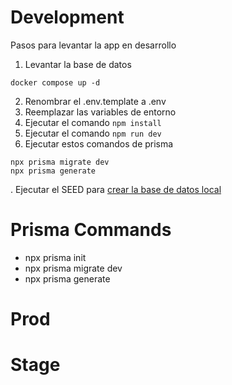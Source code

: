 # Development
Pasos para levantar la app en desarrollo

1. Levantar la base de datos
```
docker compose up -d
```
2. Renombrar el .env.template a .env
3. Reemplazar las variables de entorno
4. Ejecutar el comando ```npm install```
5. Ejecutar el comando ```npm run dev```
6. Ejecutar estos comandos de prisma 
```
npx prisma migrate dev
npx prisma generate
```
. Ejecutar el SEED para [crear la base de datos local](http://localhost:3000/api/seed)



# Prisma Commands
- npx prisma init
- npx prisma migrate dev
- npx prisma generate


# Prod


# Stage
